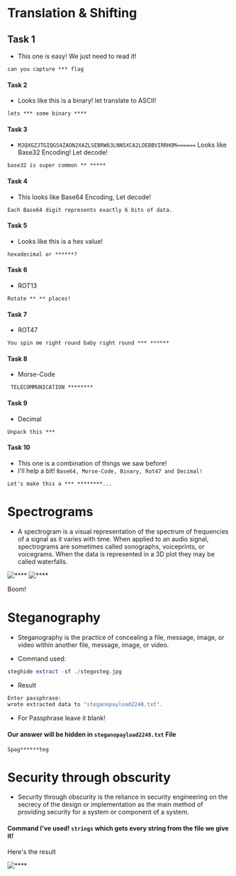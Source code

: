 # Translation & Shifting

## Task 1
- This one is easy! We just need to read it!

```can you capture *** flag```

#### Task 2
- Looks like this is a binary! let translate to ASCII!

```lets *** some binary ****```

#### Task 3
- ```MJQXGZJTGIQGS4ZAON2XAZLSEBRW63LNN5XCA2LOEBBVIRRHOM======``` Looks like Base32 Encoding! Let decode!

```base32 is super common ** *****```

#### Task 4
- This looks like Base64 Encoding, Let decode!

```Each Base64 digit represents exactly 6 bits of data.```

#### Task 5
- Looks like this is a hex value!

```hexadecimal or ******?```

#### Task 6
- ROT13

```Rotate ** ** places!```

#### Task 7 
- ROT47

```You spin me right round baby right round *** ******```

#### Task 8
- Morse-Code

``` TELECOMMUNICATION ********```

#### Task 9
- Decimal

```Unpack this ***```

#### Task 10
- This one is a combination of things we saw before!
- I'll help a bit! ```Base64, Morse-Code, Binary, Rot47 and Decimal!```

```Let's make this a *** ********...```

# Spectrograms
- A spectrogram is a visual representation of the spectrum of frequencies of a signal as it varies with time. When applied to an audio signal, spectrograms are sometimes called sonographs, voiceprints, or voicegrams. When the data is represented in a 3D plot they may be called waterfalls. 

![****](/c4ptur3-th3-fl4g/Screenshots/Sonic.PNG)
![****](/c4ptur3-th3-fl4g/Screenshots/sonic2.PNG)

Boom!

# Steganography
- Steganography is the practice of concealing a file, message, image, or video within another file, message, image, or video.

- Command used:

```php
steghide extract -sf ./stegosteg.jpg
```
- Result
```php
Enter passphrase: 
wrote extracted data to "steganopayload2248.txt".
``` 
- For Passphrase leave it blank!

#### Our answer will be hidden in ```steganopayload2248.txt``` File
```Spag******teg```

# Security through obscurity
- Security through obscurity is the reliance in security engineering on the secrecy of the design or implementation as the main method of providing security for a system or component of a system.

#### Command I've used! ```strings``` which gets every string from the file we give it!

Here's the result

![****](/c4ptur3-th3-fl4g/Screenshots/obs.PNG)

